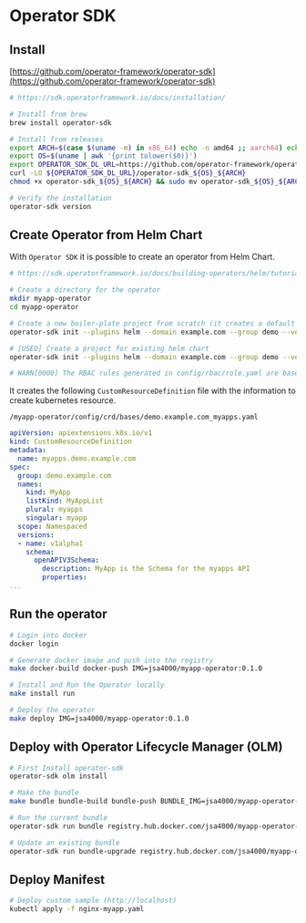 # Operator SDK

## Install

[https://github.com/operator-framework/operator-sdk](https://github.com/operator-framework/operator-sdk)

```bash
# https://sdk.operatorframework.io/docs/installation/

# Install from brew
brew install operator-sdk

# Install from releases
export ARCH=$(case $(uname -m) in x86_64) echo -n amd64 ;; aarch64) echo -n arm64 ;; *) echo -n $(uname -m) ;; esac)
export OS=$(uname | awk '{print tolower($0)}')
export OPERATOR_SDK_DL_URL=https://github.com/operator-framework/operator-sdk/releases/download/v1.18.1
curl -LO ${OPERATOR_SDK_DL_URL}/operator-sdk_${OS}_${ARCH}
chmod +x operator-sdk_${OS}_${ARCH} && sudo mv operator-sdk_${OS}_${ARCH} /usr/local/bin/operator-sdk

# Verify the installation
operator-sdk version
```

## Create Operator from Helm Chart

With `Operator SDK` it is possible to create an operator from Helm Chart.

```bash
# https://sdk.operatorframework.io/docs/building-operators/helm/tutorial/

# Create a directory for the operator
mkdir myapp-operator
cd myapp-operator

# Create a new boiler-plate project from scratch (it creates a default helm template similar to 'helm create myapp')
operator-sdk init --plugins helm --domain example.com --group demo --version v1alpha1 --kind MyApp

# [USED] Create a project for existing helm chart
operator-sdk init --plugins helm --domain example.com --group demo --version v1alpha1 --kind MyApp --helm-chart=../../helm  

# WARN[0000] The RBAC rules generated in config/rbac/role.yaml are based on the chart's default manifest. Some rules may be missing for resources that are only enabled with custom values, and some existing rules may be overly broad. Double check the rules generated in config/rbac/role.yaml to ensure they meet the operator's permission requirements. 

```

It creates the following `CustomResourceDefinition` file with the information to create kubernetes resource.

`/myapp-operator/config/crd/bases/demo.example.com_myapps.yaml`

```yaml
apiVersion: apiextensions.k8s.io/v1
kind: CustomResourceDefinition
metadata:
  name: myapps.demo.example.com
spec:
  group: demo.example.com
  names:
    kind: MyApp
    listKind: MyAppList
    plural: myapps
    singular: myapp
  scope: Namespaced
  versions:
  - name: v1alpha1
    schema:
      openAPIV3Schema:
        description: MyApp is the Schema for the myapps API
        properties:
...
```

## Run the operator

```bash
# Login into docker
docker login

# Generate docker image and push into the registry
make docker-build docker-push IMG=jsa4000/myapp-operator:0.1.0

# Install and Run the Operator locally
make install run

# Deploy the operator
make deploy IMG=jsa4000/myapp-operator:0.1.0
```

## Deploy with Operator Lifecycle Manager (OLM)

```bash
# First Install operator-sdk
operator-sdk olm install

# Make the bundle
make bundle bundle-build bundle-push BUNDLE_IMG=jsa4000/myapp-operator-bundle:0.1.0

# Run the current bundle
operator-sdk run bundle registry.hub.docker.com/jsa4000/myapp-operator-bundle:0.1.0

# Update an existing bundle
operator-sdk run bundle-upgrade registry.hub.docker.com/jsa4000/myapp-operator-bundle:0.2.0
```

## Deploy Manifest

```bash
# Deploy custom sample (http://localhost)
kubectl apply -f nginx-myapp.yaml
```